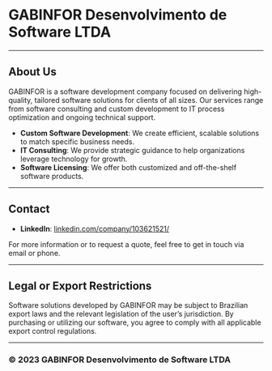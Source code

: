 # GABINFOR Desenvolvimento de Software LTDA

---

## About Us
GABINFOR is a software development company focused on delivering high-quality, tailored software solutions for clients of all sizes. Our services range from software consulting and custom development to IT process optimization and ongoing technical support.

- **Custom Software Development**: We create efficient, scalable solutions to match specific business needs.  
- **IT Consulting**: We provide strategic guidance to help organizations leverage technology for growth.  
- **Software Licensing**: We offer both customized and off-the-shelf software products.

---

## Contact
- **LinkedIn**: [linkedin.com/company/103621521/](https://www.linkedin.com/company/103621521/)  

For more information or to request a quote, feel free to get in touch via email or phone.

---

## Legal or Export Restrictions
Software solutions developed by GABINFOR may be subject to Brazilian export laws and the relevant legislation of the user’s jurisdiction. By purchasing or utilizing our software, you agree to comply with all applicable export control regulations.

---

### © 2023 GABINFOR Desenvolvimento de Software LTDA
